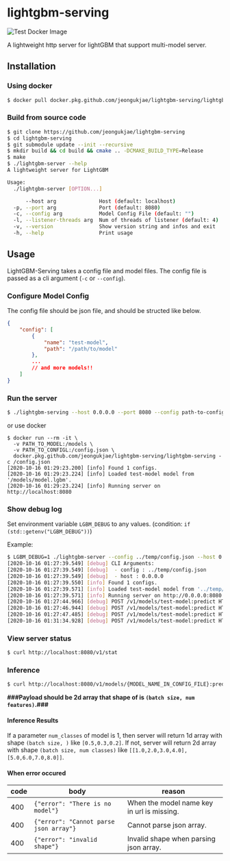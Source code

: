# lightgbm-serving

![Test Docker Image](https://github.com/jeongukjae/lightgbm-serving/workflows/Test%20Docker%20Image/badge.svg)

A lightweight http server for lightGBM that support multi-model server.

## Installation

### Using docker

```sh
$ docker pull docker.pkg.github.com/jeongukjae/lightgbm-serving/lightgbm-serving
```

### Build from source code

```sh
$ git clone https://github.com/jeongukjae/lightgbm-serving
$ cd lightgbm-serving
$ git submodule update --init --recursive
$ mkdir build && cd build && cmake .. -DCMAKE_BUILD_TYPE=Release
$ make
$ ./lightgbm-server --help
A lightweight server for LightGBM

Usage:
  ./lightgbm-server [OPTION...]

      --host arg              Host (default: localhost)
  -p, --port arg              Port (default: 8080)
  -c, --config arg            Model Config File (default: "")
  -l, --listener-threads arg  Num of threads of listener (default: 4)
  -v, --version               Show version string and infos and exit
  -h, --help                  Print usage
```

## Usage

LightGBM-Serving takes a config file and model files. The config file is passed as a cli argument (`-c` or `--config`).

### Configure Model Config

The config file should be json file, and should be structed like below.

```json
{
    "config": [
        {
            "name": "test-model",
            "path": "/path/to/model"
        },
        ...
        // and more models!!
    ]
}
```

### Run the server

```sh
$ ./lightgbm-serving --host 0.0.0.0 --port 8080 --config path-to-config.json
```

or use docker

```
$ docker run --rm -it \
  -v PATH_TO_MODEL:/models \
  -v PATH_TO_CONFIGL:/config.json \
  docker.pkg.github.com/jeongukjae/lightgbm-serving/lightgbm-serving -c /config.json
[2020-10-16 01:29:23.200] [info] Found 1 configs.
[2020-10-16 01:29:23.224] [info] Loaded test-model model from '/models/model.lgbm'.
[2020-10-16 01:29:23.224] [info] Running server on http://localhost:8080
```

### Show debug log

Set environment variable `LGBM_DEBUG` to any values. (condition: `if (std::getenv("LGBM_DEBUG"))`)

Example:

```sh
$ LGBM_DEBUG=1 ./lightgbm-server --config ../temp/config.json --host 0.0.0.0
[2020-10-16 01:27:39.549] [debug] CLI Arguments:
[2020-10-16 01:27:39.549] [debug]  - config : ../temp/config.json
[2020-10-16 01:27:39.549] [debug]  - host : 0.0.0.0
[2020-10-16 01:27:39.550] [info] Found 1 configs.
[2020-10-16 01:27:39.571] [info] Loaded test-model model from '../temp/test-model'.
[2020-10-16 01:27:39.571] [info] Running server on http://0.0.0.0:8080
[2020-10-16 01:27:44.966] [debug] POST /v1/models/test-model:predict HTTP/HTTP/1.1 200 - from 127.0.0.1
[2020-10-16 01:27:46.944] [debug] POST /v1/models/test-model:predict HTTP/HTTP/1.1 200 - from 127.0.0.1
[2020-10-16 01:27:47.485] [debug] POST /v1/models/test-model:predict HTTP/HTTP/1.1 200 - from 127.0.0.1
[2020-10-16 01:31:34.928] [debug] POST /v1/models/test-model:predict HTTP/HTTP/1.1 400 - from 127.0.0.1
```

### View server status

```sh
$ curl http://localhost:8080/v1/stat
```

### Inference

```sh
$ curl http://localhost:8080/v1/models/{MODEL_NAME_IN_CONFIG_FILE}:predict -d "[[1,2,3,4,5], [1,2,3,4,5]]"
```

**###Payload should be 2d array that shape of is `(batch size, num features)`.###**

#### Inference Results

If a parameter `num_classes` of model is 1, then server will return 1d array with shape `(batch size, )` like `[0.5,0.3,0.2]`. If not, server will return 2d array with shape `(batch size, num classes)` like `[[1.0,2.0,3.0,4.0],[5.0,6.0,7.0,8.0]]`.

#### When error occured

| code | body                                   | reason                                     |
| ---- | -------------------------------------- | ------------------------------------------ |
| 400  | `{"error": "There is no model"}`       | When the model name key in url is missing. |
| 400  | `{"error": "Cannot parse json array"}` | Cannot parse json array.                   |
| 400  | `{"error": "invalid shape"}`           | Invalid shape when parsing json array.     |
